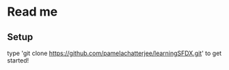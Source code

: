 # Read me
## Setup

type 'git clone https://github.com/pamelachatterjee/learningSFDX.git' to get started!

